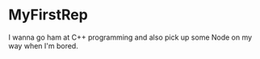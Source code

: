 # MyFirstRep

I wanna go ham at C++ programming and also pick up some Node on my way when I'm bored.
